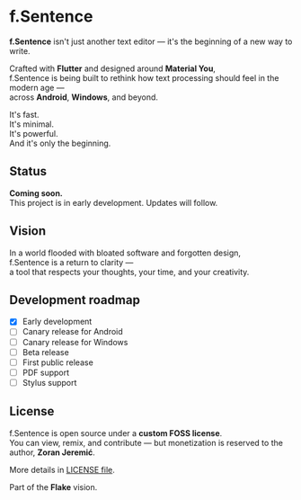 
# f.Sentence

**f.Sentence** isn't just another text editor — it's the beginning of a new way to write.

Crafted with **Flutter** and designed around **Material You**,  
f.Sentence is being built to rethink how text processing should feel in the modern age —  
across **Android**, **Windows**, and beyond.

It's fast.  
It's minimal.  
It's powerful.  
And it's only the beginning.

## Status

**Coming soon.**  
This project is in early development. Updates will follow.

## Vision

In a world flooded with bloated software and forgotten design,  
f.Sentence is a return to clarity —  
a tool that respects your thoughts, your time, and your creativity.

## Development roadmap

- [X] Early development
- [ ] Canary release for Android
- [ ] Canary release for Windows
- [ ] Beta release
- [ ] First public release
- [ ] PDF support
- [ ] Stylus support

## License

f.Sentence is open source under a **custom FOSS license**.  
You can view, remix, and contribute — but monetization is reserved to the author, **Zoran Jeremić**.

More details in [LICENSE file](LICENSE).

Part of the **Flake** vision.  
